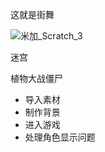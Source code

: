 这就是街舞

![米加_Scratch_3](/Users/liujiang/Documents/Typora/imgs/006tNc79ly1g3q8buxf14j30u00vmtff.jpg)

迷宫

植物大战僵尸

- 导入素材
- 制作背景
- 进入游戏
- 处理角色显示问题